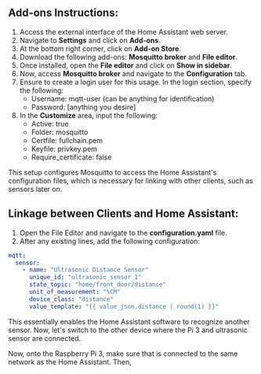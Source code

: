 ## Add-ons Instructions:

1. Access the external interface of the Home Assistant web server.
2. Navigate to **Settings** and click on **Add-ons**.
3. At the bottom right corner, click on **Add-on Store**.
4. Download the following add-ons: **Mosquitto broker** and **File editor**.
5. Once installed, open the **File editor** and click on **Show in sidebar**.
6. Now, access **Mosquitto broker** and navigate to the **Configuration** tab.
7. Ensure to create a login user for this usage. In the login section, specify the following:
   - Username: mqtt-user (can be anything for identification)
   - Password: [anything you desire]
8. In the **Customize** area, input the following:
   - Active: true
   - Folder: mosquitto
   - Certfile: fullchain.pem
   - Keyfile: privkey.pem
   - Require_certificate: false

This setup configures Mosquitto to access the Home Assistant's configuration files, which is necessary for linking with other clients, such as sensors later on.

## Linkage between Clients and Home Assistant:

1. Open the File Editor and navigate to the **configuration.yaml** file.
2. After any existing lines, add the following configuration:

```yaml
mqtt:
  sensor:
    - name: "Ultrasonic Distance Sensor"
      unique_id: "ultrasonic_sensor_1"
      state_topic: "home/front_door/distance"
      unit_of_measurement: "%CM"
      device_class: "distance"
      value_template: "{{ value_json.distance | round(1) }}"
```
This essentially enables the Home Assistant software to recognize another sensor. Now, let's switch to the other device where the Pi 3 and ultrasonic sensor are connected.

Now, onto the Raspberry Pi 3, make sure that is connected to the same network as the Home Assistant. Then, 
